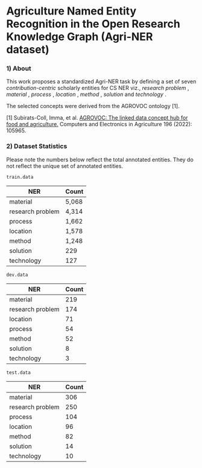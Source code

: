 # Agriculture Named Entity Recognition in the Open Research Knowledge Graph (Agri-NER dataset)

### 1) About

This work proposes a standardized Agri-NER task by defining a set of seven _contribution-centric_ scholarly
entities for CS NER viz., _research problem_ , _material_ , _process_ , _location_ ,
_method_ , _solution_ and _technology_ . 

The selected concepts were derived from the AGROVOC ontology [1].

[1] Subirats-Coll, Imma, et al. [AGROVOC: The linked data concept hub for food and agriculture.](https://doi.org/10.1016/j.compag.2020.105965) Computers and Electronics in Agriculture 196 (2022): 105965.

### 2) Dataset Statistics

Please note the numbers below reflect the total annotated entities. They do not reflect the unique set of annotated entities.

`train.data`

| NER | Count |
| --- | --- |
| material | 5,068 |
| research problem | 4,314 |
| process | 1,662 |
| location | 1,578 |
| method | 1,248 |
| solution | 229 |
| technology | 127 |

`dev.data`

| NER | Count |
| --- | --- |
| material | 219 |
| research problem | 174 |
| location | 71 |
| process | 54 |
| method | 52 |
| solution | 8 |
| technology | 3 |

`test.data`

| NER | Count |
| --- | --- |
| material | 306 |
| research problem | 250 |
| process | 104 |
| location | 96 |
| method | 82 |
| solution | 14 |
| technology | 10 |
